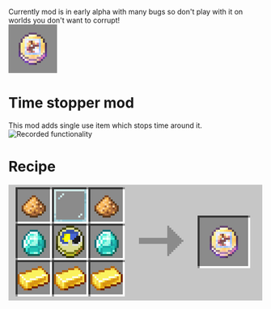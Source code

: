 Currently mod is in early alpha with many bugs so don't play with it on worlds you don't want to corrupt!\
![Logo](./images/logo.png)
# Time stopper mod
This mod adds single use item which stops time around it.
![Recorded functionality](./images/recorded.gif)
# Recipe
![Recipe](./images/recipe.png)